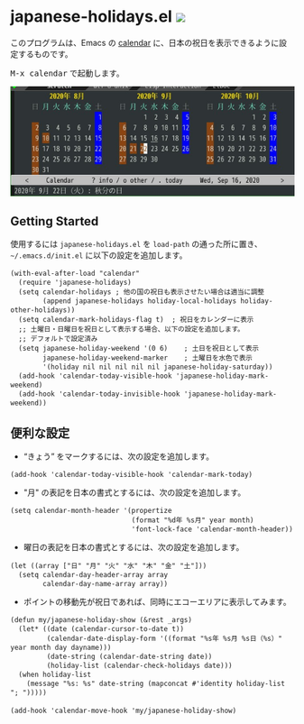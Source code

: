 # japanese-holidays.el ![](https://github.com/emacs-jp/japanese-holidays/workflows/CI/badge.svg)

このプログラムは、Emacs の [calendar](https://www.gnu.org/software/emacs/manual/html_node/emacs/Calendar_002fDiary.html) に、日本の祝日を表示できるように設定するものです。

<kbd>M-x calendar</kbd> で起動します。

![japanese-holidays.jpg](japanese-holidays.jpg)

## Getting Started

使用するには `japanese-holidays.el` を `load-path` の通った所に置き、
`~/.emacs.d/init.el` に以下の設定を追加します。

```elisp
(with-eval-after-load "calendar"
  (require 'japanese-holidays)
  (setq calendar-holidays ; 他の国の祝日も表示させたい場合は適当に調整
        (append japanese-holidays holiday-local-holidays holiday-other-holidays))
  (setq calendar-mark-holidays-flag t)	; 祝日をカレンダーに表示
  ;; 土曜日・日曜日を祝日として表示する場合、以下の設定を追加します。
  ;; デフォルトで設定済み
  (setq japanese-holiday-weekend '(0 6)	   ; 土日を祝日として表示
        japanese-holiday-weekend-marker	   ; 土曜日を水色で表示
        '(holiday nil nil nil nil nil japanese-holiday-saturday))
  (add-hook 'calendar-today-visible-hook 'japanese-holiday-mark-weekend)
  (add-hook 'calendar-today-invisible-hook 'japanese-holiday-mark-weekend))
```

## 便利な設定

  - “きょう” をマークするには、次の設定を追加します。

  ```elisp
  (add-hook 'calendar-today-visible-hook 'calendar-mark-today)
  ```

  - "月" の表記を日本の書式とするには、次の設定を追加します。

  ```elisp
  (setq calendar-month-header '(propertize
                                (format "%d年 %s月" year month)
                                'font-lock-face 'calendar-month-header))
  ```

  - 曜日の表記を日本の書式とするには、次の設定を追加します。

  ```elisp
  (let ((array ["日" "月" "火" "水" "木" "金" "土"]))
    (setq calendar-day-header-array array
          calendar-day-name-array array))
  ```

  - ポイントの移動先が祝日であれば、同時にエコーエリアに表示してみます。

  ```elisp
  (defun my/japanese-holiday-show (&rest _args)
    (let* ((date (calendar-cursor-to-date t))
           (calendar-date-display-form '((format "%s年 %s月 %s日（%s）" year month day dayname)))
           (date-string (calendar-date-string date))
           (holiday-list (calendar-check-holidays date)))
    (when holiday-list
      (message "%s: %s" date-string (mapconcat #'identity holiday-list "; ")))))

  (add-hook 'calendar-move-hook 'my/japanese-holiday-show)
  ```
